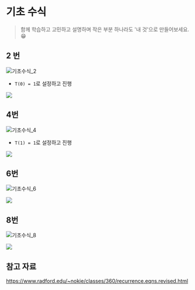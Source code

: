 # 기초 수식

> 함께 학습하고 고민하고 설명하며 작은 부분 하나라도 '내 것'으로 만들어보세요. 😁



## 2 번

![기초수식_2](4_기초수식.assets/기초수식_2.PNG)

- `T(0) = 1`로 설정하고 진행

![](4_기초수식.assets/기초수식2.jpg)



## 4번

![기초수식_4](4_기초수식.assets/기초수식_4.PNG)

- `T(1) = 1`로 설정하고 진행

![](4_기초수식.assets/기초수식4.jpg)




## 6번

![기초수식_6](4_기초수식.assets/기초수식_6.PNG)

![](4_기초수식.assets/기초수식6.jpg)






## 8번

![기초수식_8](4_기초수식.assets/기초수식_8.PNG)

![](4_기초수식.assets/기초수식8.jpg)


## 참고 자료

https://www.radford.edu/~nokie/classes/360/recurrence.eqns.revised.html

